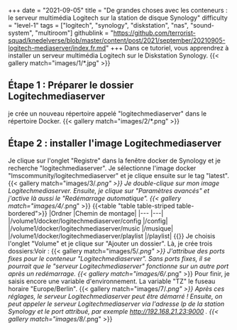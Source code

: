 +++
date = "2021-09-05"
title = "De grandes choses avec les conteneurs : le serveur multimédia Logitech sur la station de disque Synology"
difficulty = "level-1"
tags = ["logitech", "synology", "diskstation", "nas", "sound-system", "multiroom"]
githublink = "https://github.com/terrorist-squad/knedelverse/blob/master/content/post/2021/september/20210905-logitech-mediaserver/index.fr.md"
+++
Dans ce tutoriel, vous apprendrez à installer un serveur multimédia Logitech sur le Diskstation Synology.
{{< gallery match="images/1/*.jpg" >}}

## Étape 1 : Préparer le dossier Logitechmediaserver
je crée un nouveau répertoire appelé "logitechmediaserver" dans le répertoire Docker.
{{< gallery match="images/2/*.png" >}}

## Étape 2 : installer l'image Logitechmediaserver
Je clique sur l'onglet "Registre" dans la fenêtre docker de Synology et je recherche "logitechmediaserver". Je sélectionne l'image docker "lmscommunity/logitechmediaserver" et je clique ensuite sur le tag "latest".
{{< gallery match="images/3/*.png" >}}
Je double-clique sur mon image Logitechmediaserver. Ensuite, je clique sur "Paramètres avancés" et j'active là aussi le "Redémarrage automatique".
{{< gallery match="images/4/*.png" >}}
{{<table "table table-striped table-bordered">}}
|Ordner |Chemin de montage|
|--- |---|
|/volume1/docker/logitechmediaserver/config |/config|
|/volume1/docker/logitechmediaserver/music |/musique|
|/volume1/docker/logitechmediaserver/playlist |/playlist|
{{</table>}}
Je choisis l'onglet "Volume" et je clique sur "Ajouter un dossier". Là, je crée trois dossiers:Voir :
{{< gallery match="images/5/*.png" >}}
J'attribue des ports fixes pour le conteneur "Logitechmediaserver". Sans ports fixes, il se pourrait que le "serveur Logitechmediaserver" fonctionne sur un autre port après un redémarrage.
{{< gallery match="images/6/*.png" >}}
Pour finir, je saisis encore une variable d'environnement. La variable "TZ" le fuseau horaire "Europe/Berlin".
{{< gallery match="images/7/*.png" >}}
Après ces réglages, le serveur Logitechmediaserver peut être démarré ! Ensuite, on peut appeler le serveur Logitechmediaserver via l'adresse Ip de la station Synology et le port attribué, par exemple http://192.168.21.23:9000 .
{{< gallery match="images/8/*.png" >}}
